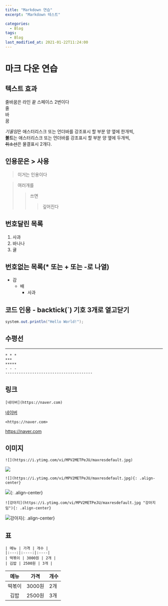 ```yaml
---
title: "Markdown 연습"
excerpt: "Markdown 테스트"

categories:
  - Blog
tags:
  - Blog
last_modified_at: 2021-01-22T11:24:00
---
```


# 마크 다운 연습
## 텍스트 효과
줄바꿈은 라인 끝 스페이스 2번이다  
줄  
바  
꿈  
  
*기울임*은 애스터리스크 또는 언더바를 강조표시 할 부분 양 옆에 한개씩,  
**볼드**는 애스터리스크 또는 언더바를 강조표시 할 부분 양 옆에 두개씩,  
~~취소선~~은 물결표시 2개다.  

## 인용문은 > 사용
> 이거는 인용이다

> 여러개를
>> 쓰면
>>> 깊어진다

## 번호달린 목록
1. 사과
2. 바나나
3. 귤

## 번호없는 목록(* 또는 + 또는 -로 나열)
* 감
  * 배
    * 사과

## 코드 인용 - backtick(`) 기호 3개로 열고닫기
```java
system.out.println("Hello World!");
```

## 수평선
-------------------------
```
* * *
***
*****
- - -
---------------------------------------
```

## 링크
```
[네이버](https://naver.com)
```
[네이버](https://naver.com)


```
<https://naver.com>
```
<https://naver.com>

## 이미지
```
![](https://i.ytimg.com/vi/MPV2METPeJU/maxresdefault.jpg)
```
![](https://i.ytimg.com/vi/MPV2METPeJU/maxresdefault.jpg)

```
![](https://i.ytimg.com/vi/MPV2METPeJU/maxresdefault.jpg){: .align-center}
```
![](https://i.ytimg.com/vi/MPV2METPeJU/maxresdefault.jpg){: .align-center}



```
![강아지](https://i.ytimg.com/vi/MPV2METPeJU/maxresdefault.jpg "강아지임"){: .align-center}
```
![강아지](https://i.ytimg.com/vi/MPV2METPeJU/maxresdefault.jpg "강아지임"){: .align-center}

## 표
```
| 메뉴 | 가격 | 개수 |
|:---:|:----:|:----|
| 떡볶이 | 3000원 | 2개 |
| 김밥 | 2500원 | 3개 |
```

| 메뉴 | 가격 | 개수 |
|:---:|:----:|:----|
| 떡볶이 | 3000원 | 2개 |
| 김밥 | 2500원 | 3개 |